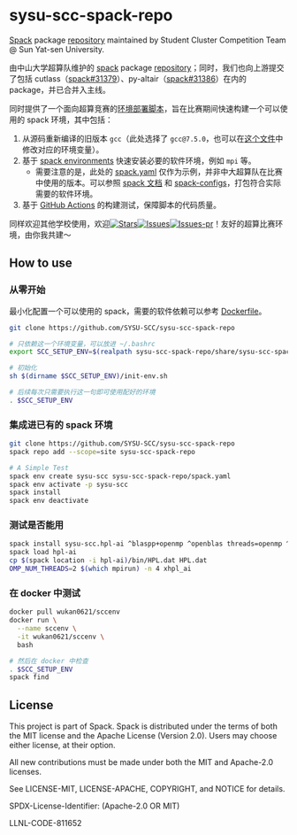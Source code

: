 # sysu-scc-spack-repo

[Spack](https://spack.readthedocs.io/en/stable/repositories.html) package [repository](./packages) maintained by Student Cluster Competition Team @ Sun Yat-sen University.

由中山大学超算队维护的 [spack](https://spack.readthedocs.io/en/stable/repositories.html) package [repository](./packages)；同时，我们也向上游提交了包括 cutlass（[spack#31379](https://github.com/spack/spack/pull/31379)）、py-altair（[spack#31386](https://github.com/spack/spack/pull/31386)）在内的 package，并已合并入主线。

同时提供了一个面向超算竞赛的[环境部署脚本](./sysu-scc-spack-repo/share/sysu-scc-spack-repo/init-env.sh)，旨在比赛期间快速构建一个可以使用的 spack 环境，其中包括：

1. 从源码重新编译的旧版本 `gcc`（此处选择了 `gcc@7.5.0`，也可以在[这个文件](./share/sysu-scc-spack-repo/setup-env.sh)中修改对应的环境变量）。
2. 基于 [spack environments](https://spack.readthedocs.io/en/stable/environments.html) 快速安装必要的软件环境，例如 `mpi` 等。
   - 需要注意的是，此处的 [spack.yaml](./spack.yaml) 仅作为示例，并非中大超算队在比赛中使用的版本。可以参照 [spack 文档](https://spack.readthedocs.io/en/stable/environments.html#spack-yaml) 和 [spack-configs](https://github.com/spack/spack-configs)，打包符合实际需要的软件环境。
3. 基于 [GitHub Actions](https://github.com/SYSU-SCC/sysu-scc-spack-repo/actions) 的构建测试，保障脚本的代码质量。

同样欢迎其他学校使用，欢迎[![Stars](https://img.shields.io/github/stars/SYSU-SCC/sysu-scc-spack-repo.svg)](https://github.com/SYSU-SCC/sysu-scc-spack-repo)[![Issues](https://img.shields.io/github/issues/SYSU-SCC/sysu-scc-spack-repo.svg)](https://github.com/SYSU-SCC/sysu-scc-spack-repo/issues)[![Issues-pr](https://img.shields.io/github/issues-pr/SYSU-SCC/sysu-scc-spack-repo)](https://github.com/SYSU-SCC/sysu-scc-spack-repo/pulls)！友好的超算比赛环境，由你我共建～

## How to use

### 从零开始

最小化配置一个可以使用的 spack，需要的软件依赖可以参考 [Dockerfile](./Dockerfile)。

```bash
git clone https://github.com/SYSU-SCC/sysu-scc-spack-repo

# 只依赖这一个环境变量，可以放进 ~/.bashrc
export SCC_SETUP_ENV=$(realpath sysu-scc-spack-repo/share/sysu-scc-spack-repo/setup-env.sh)

# 初始化
sh $(dirname $SCC_SETUP_ENV)/init-env.sh

# 后续每次只需要执行这一句即可使用配好的环境
. $SCC_SETUP_ENV
```

### 集成进已有的 spack 环境

```bash
git clone https://github.com/SYSU-SCC/sysu-scc-spack-repo
spack repo add --scope=site sysu-scc-spack-repo

# A Simple Test
spack env create sysu-scc sysu-scc-spack-repo/spack.yaml
spack env activate -p sysu-scc
spack install
spack env deactivate
```

### 测试是否能用

```bash
spack install sysu-scc.hpl-ai ^blaspp+openmp ^openblas threads=openmp ^mpich
spack load hpl-ai
cp $(spack location -i hpl-ai)/bin/HPL.dat HPL.dat
OMP_NUM_THREADS=2 $(which mpirun) -n 4 xhpl_ai
```

### 在 docker 中测试

```bash
docker pull wukan0621/sccenv
docker run \
  --name sccenv \
  -it wukan0621/sccenv \
  bash

# 然后在 docker 中检查
. $SCC_SETUP_ENV
spack find
```

## License

This project is part of Spack. Spack is distributed under the terms of both the
MIT license and the Apache License (Version 2.0). Users may choose either
license, at their option.

All new contributions must be made under both the MIT and Apache-2.0 licenses.

See LICENSE-MIT, LICENSE-APACHE, COPYRIGHT, and NOTICE for details.

SPDX-License-Identifier: (Apache-2.0 OR MIT)

LLNL-CODE-811652
